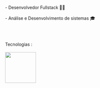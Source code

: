
</h1>
<!-- <p align="center"> ⚡</p> -->
<p align="center">
  <a href="#" target="_blank"><img alt="" src="https://img.shields.io/badge/Portfolio-000?logo=vercel&logoColor=yellow&style=for-the-badge" style="vertical-align:center" /></a>
</p>


<p align="left" display="block">
  - Desenvolvedor Fullstack 🧑‍💻<br/><br/>
  - Análise e Desenvolvimento de sistemas 🎓
</p><br/><br/>



<p align="left">
  Tecnologias :<br/><br/>
  <a href="https://skillicons.dev">
    <img width='100' src="https://skillicons.dev/icons?i=js,react,java" />
  </a>
</p>






